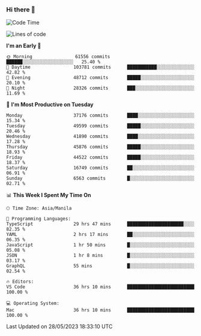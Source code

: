 ### Hi there 👋

<!--START_SECTION:waka-->
![Code Time](http://img.shields.io/badge/Code%20Time-3%2C998%20hrs%2053%20mins-blue)

![Lines of code](https://img.shields.io/badge/From%20Hello%20World%20I%27ve%20Written-99.8%20million%20lines%20of%20code-blue)

**I'm an Early 🐤** 

```text
🌞 Morning                61556 commits       ██████░░░░░░░░░░░░░░░░░░░   25.40 % 
🌆 Daytime                103781 commits      ███████████░░░░░░░░░░░░░░   42.82 % 
🌃 Evening                48712 commits       █████░░░░░░░░░░░░░░░░░░░░   20.10 % 
🌙 Night                  28326 commits       ███░░░░░░░░░░░░░░░░░░░░░░   11.69 % 
```
📅 **I'm Most Productive on Tuesday** 

```text
Monday                   37176 commits       ████░░░░░░░░░░░░░░░░░░░░░   15.34 % 
Tuesday                  49599 commits       █████░░░░░░░░░░░░░░░░░░░░   20.46 % 
Wednesday                41890 commits       ████░░░░░░░░░░░░░░░░░░░░░   17.28 % 
Thursday                 45876 commits       █████░░░░░░░░░░░░░░░░░░░░   18.93 % 
Friday                   44522 commits       █████░░░░░░░░░░░░░░░░░░░░   18.37 % 
Saturday                 16749 commits       ██░░░░░░░░░░░░░░░░░░░░░░░   06.91 % 
Sunday                   6563 commits        █░░░░░░░░░░░░░░░░░░░░░░░░   02.71 % 
```


📊 **This Week I Spent My Time On** 

```text
🕑︎ Time Zone: Asia/Manila

💬 Programming Languages: 
TypeScript               29 hrs 47 mins      █████████████████████░░░░   82.35 % 
YAML                     2 hrs 17 mins       ██░░░░░░░░░░░░░░░░░░░░░░░   06.35 % 
JavaScript               1 hr 50 mins        █░░░░░░░░░░░░░░░░░░░░░░░░   05.08 % 
JSON                     1 hr 8 mins         █░░░░░░░░░░░░░░░░░░░░░░░░   03.17 % 
GraphQL                  55 mins             █░░░░░░░░░░░░░░░░░░░░░░░░   02.54 % 

🔥 Editors: 
VS Code                  36 hrs 10 mins      █████████████████████████   100.00 % 

💻 Operating System: 
Mac                      36 hrs 10 mins      █████████████████████████   100.00 % 
```


 Last Updated on 28/05/2023 18:33:10 UTC
<!--END_SECTION:waka-->


<!--
**rad182/rad182** is a ✨ _special_ ✨ repository because its `README.md` (this file) appears on your GitHub profile.

Here are some ideas to get you started:

- 🔭 I’m currently working on ...
- 🌱 I’m currently learning ...
- 👯 I’m looking to collaborate on ...
- 🤔 I’m looking for help with ...
- 💬 Ask me about ...
- 📫 How to reach me: ...
- 😄 Pronouns: ...
- ⚡ Fun fact: ...
-->
